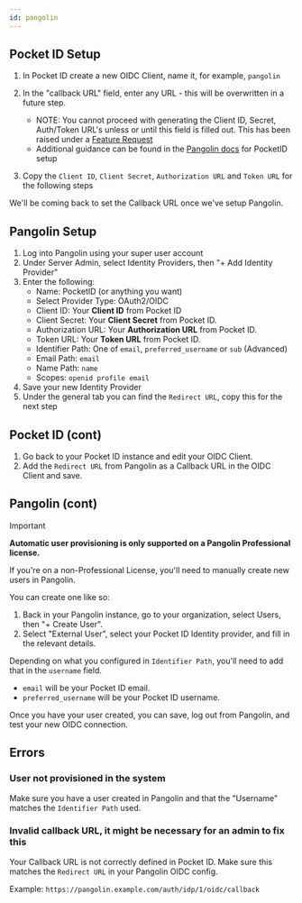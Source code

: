 ```yaml
---
id: pangolin
---
```


## Pocket ID Setup

1. In Pocket ID create a new OIDC Client, name it, for example, `pangolin`
2. In the "callback URL" field, enter any URL - this will be overwritten in a future step.
   - NOTE: You cannot proceed with generating the Client ID, Secret, Auth/Token URL's unless or until this field is filled out. This has been raised under a [Feature Request](https://github.com/pocket-id/pocket-id/issues/538)
   - Additional guidance can be found in the [Pangolin docs](https://docs.fossorial.io/Pangolin/Identity%20Providers/Providers/pocket-id) for PocketID setup

3. Copy the `Client ID`, `Client Secret`, `Authorization URL` and `Token URL` for the following steps

We'll be coming back to set the Callback URL once we've setup Pangolin.

## Pangolin Setup

1. Log into Pangolin using your super user account
2. Under Server Admin, select Identity Providers, then "+ Add Identity Provider"
3. Enter the following:
   - Name: PocketID (or anything you want)
   - Select Provider Type: OAuth2/OIDC
   - Client ID: Your **Client ID** from Pocket ID
   - Client Secret: Your **Client Secret** from Pocket ID.
   - Authorization URL: Your **Authorization URL** from Pocket ID.
   - Token URL: Your **Token URL** from Pocket ID.
   - Identifier Path: One of `email`, `preferred_username` or `sub` (Advanced)
   - Email Path: `email`
   - Name Path: `name`
   - Scopes: `openid profile email`
4. Save your new Identity Provider
5. Under the general tab you can find the `Redirect URL`, copy this for the next step

## Pocket ID (cont)

1. Go back to your Pocket ID instance and edit your OIDC Client.
2. Add the `Redirect URL` from Pangolin as a Callback URL in the OIDC Client and save.

## Pangolin (cont)

> [!IMPORTANT]
> **Automatic user provisioning is only supported on a Pangolin Professional license.**

If you're on a non-Professional License, you'll need to manually create new users in Pangolin.

You can create one like so:

1. Back in your Pangolin instance, go to your organization, select Users, then "+ Create User".
2. Select "External User", select your Pocket ID Identity provider, and fill in the relevant details.

Depending on what you configured in `Identifier Path`, you'll need to add that in the `username` field.

- `email` will be your Pocket ID email.
- `preferred_username` will be your Pocket ID username.

Once you have your user created, you can save, log out from Pangolin, and test your new OIDC connection.

## Errors

### User not provisioned in the system

Make sure you have a user created in Pangolin and that the "Username" matches the `Identifier Path` used.

### Invalid callback URL, it might be necessary for an admin to fix this

Your Callback URL is not correctly defined in Pocket ID. Make sure this matches the `Redirect URL` in your Pangolin OIDC config.

Example: `https://pangolin.example.com/auth/idp/1/oidc/callback`
